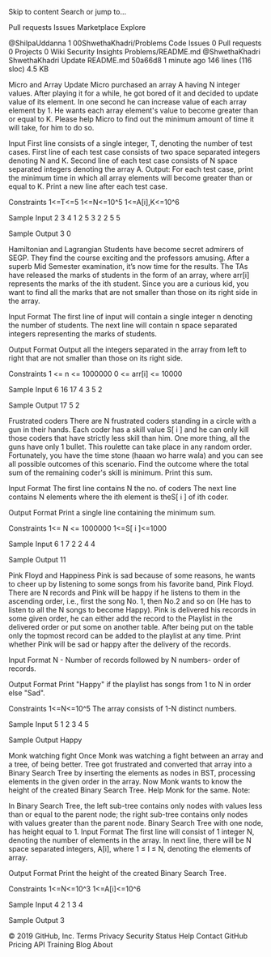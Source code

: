 Skip to content
Search or jump to…

Pull requests
Issues
Marketplace
Explore
 
@ShilpaUddanna 
1
00ShwethaKhadri/Problems
 Code Issues 0 Pull requests 0 Projects 0 Wiki Security Insights
Problems/README.md
@ShwethaKhadri ShwethaKhadri Update README.md
50a66d8 1 minute ago
146 lines (116 sloc)  4.5 KB
  
Micro and Array Update
Micro purchased an array A having N integer values. After playing it for a while, he got bored of it and decided to update value of its element. In one second he can increase value of each array element by 1. He wants each array element's value to become greater than or equal to K. Please help Micro to find out the minimum amount of time it will take, for him to do so.

Input
First line consists of a single integer, T, denoting the number of test cases. First line of each test case consists of two space separated integers denoting N and K. Second line of each test case consists of N space separated integers denoting the array A.
Output:
For each test case, print the minimum time in which all array elements will become greater than or equal to K. Print a new line after each test case.

Constraints
1<=T<=5 1<=N<=10^5 1<=A[i],K<=10^6

Sample Input
2 3 4 1 2 5 3 2 2 5 5

Sample Output
3 0

Hamiltonian and Lagrangian
Students have become secret admirers of SEGP. They find the course exciting and the professors amusing. After a superb Mid Semester examination, it’s now time for the results. The TAs have released the marks of students in the form of an array, where arr[i] represents the marks of the ith student. Since you are a curious kid, you want to find all the marks that are not smaller than those on its right side in the array.

Input Format
The first line of input will contain a single integer n denoting the number of students. The next line will contain n space separated integers representing the marks of students.

Output Format
Output all the integers separated in the array from left to right that are not smaller than those on its right side.

Constraints
1 <= n <= 1000000 0 <= arr[i] <= 10000

Sample Input
6 16 17 4 3 5 2

Sample Output
17 5 2

Frustrated coders
There are N frustrated coders standing in a circle with a gun in their hands. Each coder has a skill value S[ i ] and he can only kill those coders that have strictly less skill than him. One more thing, all the guns have only 1 bullet. This roulette can take place in any random order. Fortunately, you have the time stone (haaan wo harre wala) and you can see all possible outcomes of this scenario. Find the outcome where the total sum of the remaining coder's skill is minimum. Print this sum.

Input Format
The first line contains N the no. of coders The next line contains N elements where the ith element is theS[ i ] of ith coder.

Output Format
Print a single line containing the minimum sum.

Constraints
1<= N <= 1000000 1<=S[ i ]<=1000

Sample Input
6 1 7 2 2 4 4

Sample Output
11

Pink Floyd and Happiness
Pink is sad because of some reasons, he wants to cheer up by listening to some songs from his favorite band, Pink Floyd. There are N records and Pink will be happy if he listens to them in the ascending order, i.e., first the song No. 1, then No.2 and so on (He has to listen to all the N songs to become Happy). Pink is delivered his records in some given order, he can either add the record to the Playlist in the delivered order or put some on another table. After being put on the table only the topmost record can be added to the playlist at any time. Print whether Pink will be sad or happy after the delivery of the records.

Input Format
N - Number of records followed by N numbers- order of records.

Output Format
Print "Happy" if the playlist has songs from 1 to N in order else "Sad".

Constraints
1<=N<=10^5 The array consists of 1-N distinct numbers.

Sample Input
5 1 2 3 4 5

Sample Output
Happy

Monk watching fight
Once Monk was watching a fight between an array and a tree, of being better. Tree got frustrated and converted that array into a Binary Search Tree by inserting the elements as nodes in BST, processing elements in the given order in the array. Now Monk wants to know the height of the created Binary Search Tree. Help Monk for the same. Note:

In Binary Search Tree, the left sub-tree contains only nodes with values less than or equal to the parent node; the right sub-tree contains only nodes with values greater than the parent node.
Binary Search Tree with one node, has height equal to 1.
Input Format
The first line will consist of 1 integer N, denoting the number of elements in the array. In next line, there will be N space separated integers, A[i], where 1 ≤ I ≤ N, denoting the elements of array.

Output Format
Print the height of the created Binary Search Tree.

Constraints
1<=N<=10^3 1<=A[i]<=10^6

Sample Input
4 2 1 3 4

Sample Output
3

© 2019 GitHub, Inc.
Terms
Privacy
Security
Status
Help
Contact GitHub
Pricing
API
Training
Blog
About
